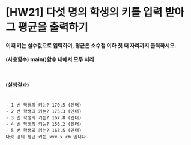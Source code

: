 # [HW21] 다섯 명의 학생의 키를 입력 받아 그 평균을 출력하기

<h4>

이때 키는 실수값으로 입력하며, 평균은 소수점 이하 첫 째 자리까지 출력하시오. </br>
</br>
(사용함수) main()함수 내에서 모두 처리

</br></br>
(실행결과)
</br></br></h4>

```
- 1 번 학생의 키는? 170.5 (엔터)
- 2 번 학생의 키는? 175.3 (엔터)
- 3 번 학생의 키는? 167.8 (엔터)
- 4 번 학생의 키는? 156.2 (엔터)
- 5 번 학생의 키는? 163.5 (엔터)
다섯 명의 평균 키는 xxx.x cm 입니다.

```